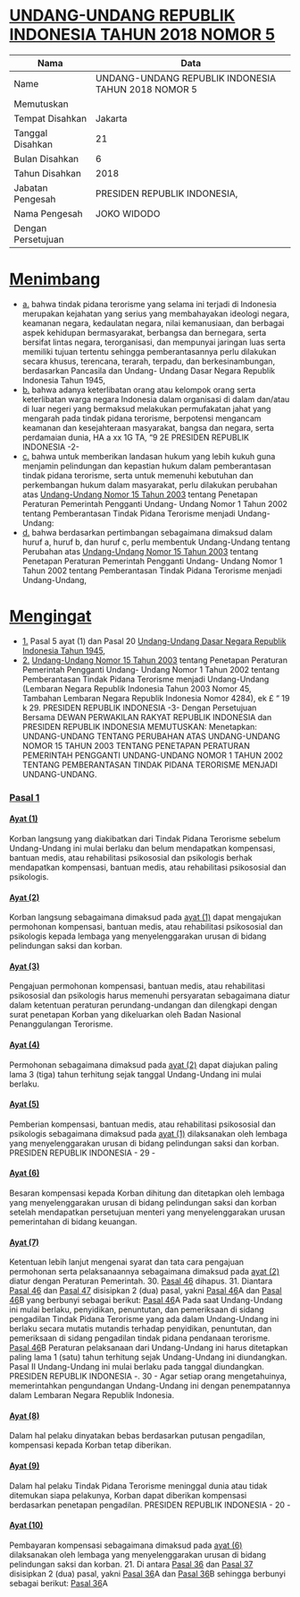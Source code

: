 # [UNDANG-UNDANG REPUBLIK INDONESIA TAHUN 2018 NOMOR 5](http://example.org/legal/document/uu/2018/5)

| Nama | Data |
| ------ | ----- |
|Name|UNDANG-UNDANG REPUBLIK INDONESIA TAHUN 2018 NOMOR 5|
|Memutuskan||
|Tempat Disahkan|Jakarta|
|Tanggal Disahkan|21|
|Bulan Disahkan|6|
|Tahun Disahkan|2018|
|Jabatan Pengesah|PRESIDEN REPUBLIK INDONESIA,|
|Nama Pengesah|JOKO WIDODO|
|Dengan Persetujuan||
# [Menimbang](http://example.org/legal/document/uu/2018/5/menimbang)

* [a.](http://example.org/legal/document/uu/2018/5/menimbang/point/a) bahwa tindak pidana terorisme yang selama ini terjadi di Indonesia merupakan kejahatan yang serius yang membahayakan ideologi negara, keamanan negara, kedaulatan negara, nilai kemanusiaan, dan berbagai aspek kehidupan bermasyarakat, berbangsa dan bernegara, serta bersifat lintas negara, terorganisasi, dan mempunyai jaringan luas serta memiliki tujuan tertentu sehingga pemberantasannya perlu dilakukan secara khusus, terencana, terarah, terpadu, dan berkesinambungan, berdasarkan Pancasila dan Undang- Undang Dasar Negara Republik Indonesia Tahun 1945,
* [b.](http://example.org/legal/document/uu/2018/5/menimbang/point/b) bahwa adanya keterlibatan orang atau kelompok orang serta keterlibatan warga negara Indonesia dalam organisasi di dalam dan/atau di luar negeri yang bermaksud melakukan permufakatan jahat yang mengarah pada tindak pidana terorisme, berpotensi mengancam keamanan dan kesejahteraan masyarakat, bangsa dan negara, serta perdamaian dunia, HA a xx 1G TA, “9 2E PRESIDEN REPUBLIK INDONESIA -2-
* [c.](http://example.org/legal/document/uu/2018/5/menimbang/point/c) bahwa untuk memberikan landasan hukum yang lebih kukuh guna menjamin pelindungan dan kepastian hukum dalam pemberantasan tindak pidana terorisme, serta untuk memenuhi kebutuhan dan perkembangan hukum dalam masyarakat, perlu dilakukan perubahan atas [Undang-Undang Nomor 15 Tahun 2003](http://example.org/legal/document/uu/2003/15) tentang Penetapan Peraturan Pemerintah Pengganti Undang- Undang Nomor 1 Tahun 2002 tentang Pemberantasan Tindak Pidana Terorisme menjadi Undang-Undang:
* [d.](http://example.org/legal/document/uu/2018/5/menimbang/point/d) bahwa berdasarkan pertimbangan sebagaimana dimaksud dalam huruf a, huruf b, dan huruf c, perlu membentuk Undang-Undang tentang Perubahan atas [Undang-Undang Nomor 15 Tahun 2003](http://example.org/legal/document/uu/2003/15) tentang Penetapan Peraturan Pemerintah Pengganti Undang- Undang Nomor 1 Tahun 2002 tentang Pemberantasan Tindak Pidana Terorisme menjadi Undang-Undang,
# [Mengingat](http://example.org/legal/document/uu/2018/5/mengingat)

* [1.](http://example.org/legal/document/uu/2018/5/mengingat/point/0001) Pasal 5 ayat (1) dan Pasal 20 [Undang-Undang Dasar Negara Republik Indonesia Tahun 1945](http://example.org/legal/document/uu),
* [2.](http://example.org/legal/document/uu/2018/5/mengingat/point/0002) [Undang-Undang Nomor 15 Tahun 2003](http://example.org/legal/document/uu/2003/15) tentang Penetapan Peraturan Pemerintah Pengganti Undang- Undang Nomor 1 Tahun 2002 tentang Pemberantasan Tindak Pidana Terorisme menjadi Undang-Undang (Lembaran Negara Republik Indonesia Tahun 2003 Nomor 45, Tambahan Lembaran Negara Republik Indonesia Nomor 4284), ek £ “ 19 k 29. PRESIDEN REPUBLIK INDONESIA -3- Dengan Persetujuan Bersama DEWAN PERWAKILAN RAKYAT REPUBLIK INDONESIA dan PRESIDEN REPUBLIK INDONESIA MEMUTUSKAN: Menetapkan: UNDANG-UNDANG TENTANG PERUBAHAN ATAS UNDANG-UNDANG NOMOR 15 TAHUN 2003 TENTANG PENETAPAN PERATURAN PEMERINTAH PENGGANTI UNDANG-UNDANG NOMOR 1 TAHUN 2002 TENTANG PEMBERANTASAN TINDAK PIDANA TERORISME MENJADI UNDANG-UNDANG.

### [Pasal 1](http://example.org/legal/document/uu/2018/5/pasal/0001)

#### [Ayat (1)](http://example.org/legal/document/uu/2018/5/pasal/0001/version/20180621/ayat/0001)
Korban langsung yang diakibatkan dari Tindak Pidana Terorisme sebelum Undang-Undang ini mulai berlaku dan belum mendapatkan kompensasi, bantuan medis, atau rehabilitasi psikososial dan psikologis berhak mendapatkan kompensasi, bantuan medis, atau rehabilitasi psikososial dan psikologis.

#### [Ayat (2)](http://example.org/legal/document/uu/2018/5/pasal/0001/version/20180621/ayat/0002)
Korban langsung sebagaimana dimaksud pada [ayat (1)](http://example.org/legal/document/uu/2018/5/pasal/0001/version/20180621/ayat/0001) dapat mengajukan permohonan kompensasi, bantuan medis, atau rehabilitasi psikososial dan psikologis kepada lembaga yang menyelenggarakan urusan di bidang pelindungan saksi dan korban.

#### [Ayat (3)](http://example.org/legal/document/uu/2018/5/pasal/0001/version/20180621/ayat/0003)
Pengajuan permohonan kompensasi, bantuan medis, atau rehabilitasi psikososial dan psikologis harus memenuhi persyaratan sebagaimana diatur dalam ketentuan peraturan perundang-undangan dan dilengkapi dengan surat penetapan Korban yang dikeluarkan oleh Badan Nasional Penanggulangan Terorisme.

#### [Ayat (4)](http://example.org/legal/document/uu/2018/5/pasal/0001/version/20180621/ayat/0004)
Permohonan sebagaimana dimaksud pada [ayat (2)](http://example.org/legal/document/uu/2018/5/pasal/0001/version/20180621/ayat/0002) dapat diajukan paling lama 3 (tiga) tahun terhitung sejak tanggal Undang-Undang ini mulai berlaku.

#### [Ayat (5)](http://example.org/legal/document/uu/2018/5/pasal/0001/version/20180621/ayat/0005)
Pemberian kompensasi, bantuan medis, atau rehabilitasi psikososial dan psikologis sebagaimana dimaksud pada [ayat (1)](http://example.org/legal/document/uu/2018/5/pasal/0001/version/20180621/ayat/0001) dilaksanakan oleh lembaga yang menyelenggarakan urusan di bidang pelindungan saksi dan korban. PRESIDEN REPUBLIK INDONESIA - 29 -

#### [Ayat (6)](http://example.org/legal/document/uu/2018/5/pasal/0001/version/20180621/ayat/0006)
Besaran kompensasi kepada Korban dihitung dan ditetapkan oleh lembaga yang menyelenggarakan urusan di bidang pelindungan saksi dan korban setelah mendapatkan persetujuan menteri yang menyelenggarakan urusan pemerintahan di bidang keuangan.

#### [Ayat (7)](http://example.org/legal/document/uu/2018/5/pasal/0001/version/20180621/ayat/0007)
Ketentuan lebih lanjut mengenai syarat dan tata cara pengajuan permohonan serta pelaksanaannya sebagaimana dimaksud pada [ayat (2)](http://example.org/legal/document/uu/2018/5/pasal/0001/version/20180621/ayat/0002) diatur dengan Peraturan Pemerintah. 30. [Pasal 46](http://example.org/legal/document/uu/2018/5/pasal/0046) dihapus. 31. Diantara [Pasal 46](http://example.org/legal/document/uu/2018/5/pasal/0046) dan [Pasal 47](http://example.org/legal/document/uu/2018/5/pasal/0047) disisipkan 2 (dua) pasal, yakni [Pasal 46](http://example.org/legal/document/uu/2018/5/pasal/0046)A dan [Pasal 46](http://example.org/legal/document/uu/2018/5/pasal/0046)B yang berbunyi sebagai berikut: [Pasal 46](http://example.org/legal/document/uu/2018/5/pasal/0046)A Pada saat Undang-Undang ini mulai berlaku, penyidikan, penuntutan, dan pemeriksaan di sidang pengadilan Tindak Pidana Terorisme yang ada dalam Undang-Undang ini berlaku secara mutatis mutandis terhadap penyidikan, penuntutan, dan pemeriksaan di sidang pengadilan tindak pidana pendanaan terorisme. [Pasal 46](http://example.org/legal/document/uu/2018/5/pasal/0046)B Peraturan pelaksanaan dari Undang-Undang ini harus ditetapkan paling lama 1 (satu) tahun terhitung sejak Undang-Undang ini diundangkan. Pasal II Undang-Undang ini mulai berlaku pada tanggal diundangkan. PRESIDEN REPUBLIK INDONESIA -. 30 - Agar setiap orang mengetahuinya, memerintahkan pengundangan Undang-Undang ini dengan penempatannya dalam Lembaran Negara Republik Indonesia.

#### [Ayat (8)](http://example.org/legal/document/uu/2018/5/pasal/0001/version/20180621/ayat/0008)
Dalam hal pelaku dinyatakan bebas berdasarkan putusan pengadilan, kompensasi kepada Korban tetap diberikan.

#### [Ayat (9)](http://example.org/legal/document/uu/2018/5/pasal/0001/version/20180621/ayat/0009)
Dalam hal pelaku Tindak Pidana Terorisme meninggal dunia atau tidak ditemukan siapa pelakunya, Korban dapat diberikan kompensasi berdasarkan penetapan pengadilan. PRESIDEN REPUBLIK INDONESIA - 20 -

#### [Ayat (10)](http://example.org/legal/document/uu/2018/5/pasal/0001/version/20180621/ayat/0010)
Pembayaran kompensasi sebagaimana dimaksud pada [ayat (6)](http://example.org/legal/document/uu/2018/5/pasal/0001/version/20180621/ayat/0006) dilaksanakan oleh lembaga yang menyelenggarakan urusan di bidang pelindungan saksi dan korban. 21. Di antara [Pasal 36](http://example.org/legal/document/uu/2018/5/pasal/0036) dan [Pasal 37](http://example.org/legal/document/uu/2018/5/pasal/0037) disisipkan 2 (dua) pasal, yakni [Pasal 36](http://example.org/legal/document/uu/2018/5/pasal/0036)A dan [Pasal 36](http://example.org/legal/document/uu/2018/5/pasal/0036)B sehingga berbunyi sebagai berikut: [Pasal 36](http://example.org/legal/document/uu/2018/5/pasal/0036)A

